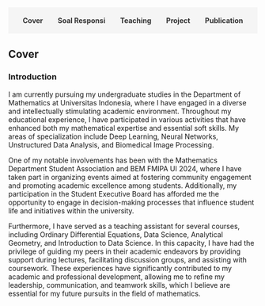 <style>
.navbar {
  display: flex;
  justify-content: center;
  background-color: #f5f5f5;
  padding: 10px;
  margin-bottom: 20px;
  flex-wrap: wrap;
}
.navbar a {
  margin: 8px 15px;
  text-decoration: none;
  color: #333;
  font-weight: bold;
  cursor: pointer;
}
.navbar a:hover {
  color: #007acc;
}
.section {
  display: none;
}
.section.active {
  display: block;
}
</style>

<div class="navbar">
  <a onclick="showSection('cover')">Cover</a>
  <a onclick="showSection('soal')">Soal Responsi</a>
  <a onclick="showSection('teaching')">Teaching</a>
  <a onclick="showSection('project')">Project</a>
  <a onclick="showSection('publication')">Publication</a>
</div>

<!-- Cover Section -->
<div id="cover" class="section active">
  <h2>Cover</h2>
  <h3>Introduction</h3>
  <p>
I am currently pursuing my undergraduate studies in the Department of Mathematics at Universitas Indonesia, where I have engaged in a diverse and intellectually stimulating academic environment. Throughout my educational experience, I have participated in various activities that have enhanced both my mathematical expertise and essential soft skills. My areas of specialization include Deep Learning, Neural Networks, Unstructured Data Analysis, and Biomedical Image Processing. </p>
<p>
One of my notable involvements has been with the Mathematics Department Student Association and BEM FMIPA UI 2024, where I have taken part in organizing events aimed at fostering community engagement and promoting academic excellence among students. Additionally, my participation in the Student Executive Board has afforded me the opportunity to engage in decision-making processes that influence student life and initiatives within the university.</p>
<p>
Furthermore, I have served as a teaching assistant for several courses, including Ordinary Differential Equations, Data Science, Analytical Geometry, and Introduction to Data Science. In this capacity, I have had the privilege of guiding my peers in their academic endeavors by providing support during lectures, facilitating discussion groups, and assisting with coursework. These experiences have significantly contributed to my academic and professional development, allowing me to refine my leadership, communication, and teamwork skills, which I believe are essential for my future pursuits in the field of mathematics.
  </p>
</div>

<!-- Soal Responsi Section -->
<div id="soal" class="section">
  <h2>Soal Responsi</h2>

  <h3>Persamaan Diferensial Biasa</h3>
  <ul>
    <li><a href="#">Soal 1</a></li>
    <li><a href="#">Soal 2</a></li>
  </ul>

  <h3>Pengantar Data Science</h3>
  <ul>
    <li><a href="#">Soal 1</a></li>
  </ul>

  <h3>Sains Data</h3>
  <ul>
    <li><a href="#">Soal 1</a></li>
  </ul>
</div>

<!-- Teaching Section -->
<div id="teaching" class="section">
  <h2>Teaching</h2>
  <p>
    (Insert Tabel)
  </p>
</div>

<!-- Project Section -->
<div id="project" class="section">
  <h2>Project</h2>
  <ul>
    <li><strong>Tes</strong> – Menggunakan CNN untuk segmentasi citra medis.</li>
    <li><strong>Unstructured Data Classification</strong> – Text classification dengan BERT.</li>
    <li><strong>Data Visualizer Dashboard</strong> – Visualisasi interaktif menggunakan Dash & Plotly.</li>
  </ul>
</div>

<!-- Publication Section -->
<div id="publication" class="section">
  <h2>Publication</h2>
  <ul>
    <li><em>"Neural Networks for Biomedical Imaging"</em>, submitted to Journal of Medical AI, 2024.</li>
    <li><em>"Unstructured Data Analysis for Academic Profiling"</em>, FMIPA Research Day, 2023.</li>
  </ul>
</div>

<script>
function showSection(sectionId) {
  document.querySelectorAll('.section').forEach(sec => {
    sec.classList.remove('active');
  });
  document.getElementById(sectionId).classList.add('active');
}
</script>
